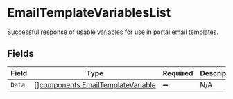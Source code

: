 # EmailTemplateVariablesList

Successful response of usable variables for use in portal email templates.


## Fields

| Field                                                                                  | Type                                                                                   | Required                                                                               | Description                                                                            |
| -------------------------------------------------------------------------------------- | -------------------------------------------------------------------------------------- | -------------------------------------------------------------------------------------- | -------------------------------------------------------------------------------------- |
| `Data`                                                                                 | [][components.EmailTemplateVariable](../../models/components/emailtemplatevariable.md) | :heavy_minus_sign:                                                                     | N/A                                                                                    |